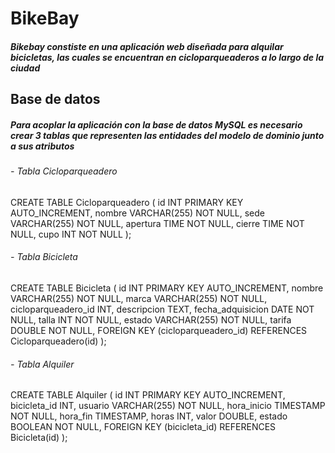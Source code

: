 # BikeBay

##### Bikebay constiste en una aplicación web diseñada para alquilar bicicletas, las cuales se encuentran en cicloparqueaderos a lo largo de la ciudad



## Base de datos

##### Para acoplar la aplicación con la base de datos MySQL es necesario crear 3 tablas que representen las entidades del modelo de dominio junto a sus atributos


###### - Tabla Cicloparqueadero
CREATE TABLE Cicloparqueadero (
    id INT PRIMARY KEY AUTO_INCREMENT,
    nombre VARCHAR(255) NOT NULL,
    sede VARCHAR(255) NOT NULL,
    apertura TIME NOT NULL,
    cierre TIME NOT NULL,
    cupo INT NOT NULL
);

###### - Tabla Bicicleta
CREATE TABLE Bicicleta (
    id INT PRIMARY KEY AUTO_INCREMENT,
    nombre VARCHAR(255) NOT NULL,
    marca VARCHAR(255) NOT NULL,
    cicloparqueadero_id INT,
    descripcion TEXT,
    fecha_adquisicion DATE NOT NULL,
    talla INT NOT NULL,
    estado VARCHAR(255) NOT NULL,
    tarifa DOUBLE NOT NULL,
    FOREIGN KEY (cicloparqueadero_id) REFERENCES Cicloparqueadero(id)
);

###### - Tabla Alquiler
CREATE TABLE Alquiler (
    id INT PRIMARY KEY AUTO_INCREMENT,
    bicicleta_id INT,
    usuario VARCHAR(255) NOT NULL,
    hora_inicio TIMESTAMP NOT NULL,
    hora_fin TIMESTAMP,
    horas INT,
    valor DOUBLE,
    estado BOOLEAN NOT NULL,
    FOREIGN KEY (bicicleta_id) REFERENCES Bicicleta(id)
);
